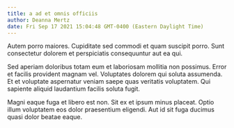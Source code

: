 ```yaml
---
title: a ad et omnis officiis
author: Deanna Mertz
date: Fri Sep 17 2021 15:04:48 GMT-0400 (Eastern Daylight Time)
---
```

Autem porro maiores. Cupiditate sed commodi et quam suscipit porro. Sunt consectetur dolorem et perspiciatis consequuntur aut ea qui.

 Sed aperiam doloribus totam eum et laboriosam mollitia non possimus. Error et facilis provident magnam vel. Voluptates dolorem qui soluta assumenda. Et et voluptate aspernatur veniam saepe quas veritatis voluptatem. Qui sapiente aliquid laudantium facilis soluta fugit.

 Magni eaque fuga et libero est non. Sit ex et ipsum minus placeat. Optio illum voluptatem eos dolor praesentium eligendi. Aut id sit fuga ducimus quasi dolor beatae eaque.